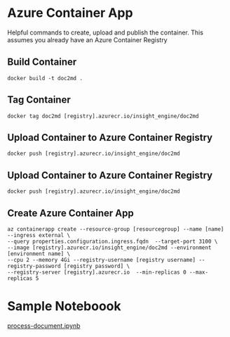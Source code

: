 # Azure Container App 

Helpful commands to create, upload and publish the container. This assumes you already have an Azure Container Registry

## Build Container

```code
docker build -t doc2md .
```
## Tag Container
```code
docker tag doc2md [registry].azurecr.io/insight_engine/doc2md
```
## Upload Container to Azure Container Registry
```code
docker push [registry].azurecr.io/insight_engine/doc2md
```
## Upload Container to Azure Container Registry
```code
docker push [registry].azurecr.io/insight_engine/doc2md
```
## Create Azure Container App
```code
az containerapp create --resource-group [resourcegroup] --name [name] --ingress external \
--query properties.configuration.ingress.fqdn  --target-port 3100 \
--image [registry].azurecr.io/insight_engine/doc2md --environment [environment name] \
--cpu 2 --memory 4Gi --registry-username [registry username] --registry-password [registry password] \
--registry-server [registry].azurecr.io  --min-replicas 0 --max-replicas 5
```

# Sample Noteboook
[process-document.ipynb](https://github.com/liamca/GPT4oContentExtraction/blob/main/docker/process-document.ipynb)



